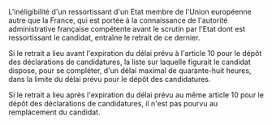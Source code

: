 L'inéligibilité d'un ressortissant d'un Etat membre de l'Union européenne autre que la France, qui est portée à la connaissance de l'autorité administrative française compétente avant le scrutin par l'Etat dont est ressortissant le candidat, entraîne le retrait de ce dernier.

Si le retrait a lieu avant l'expiration du délai prévu à l'article 10 pour le dépôt des déclarations de candidatures, la liste sur laquelle figurait le candidat dispose, pour se compléter, d'un délai maximal de quarante-huit heures, dans la limite du délai prévu pour le dépôt des candidatures.

Si le retrait a lieu après l'expiration du délai prévu au même article 10 pour le dépôt des déclarations de candidatures, il n'est pas pourvu au remplacement du candidat.
